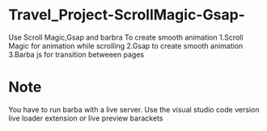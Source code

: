 # Travel_Project-ScrollMagic-Gsap-

Use Scroll Magic,Gsap and barbra  To create smooth animation 
1.Scroll Magic for animation while scrolling
2.Gsap to create smooth animation 
3.Barba js for transition betweeen pages
# Note
You have to run barba with a live server. Use the visual studio code version live loader extension or live preview barackets
